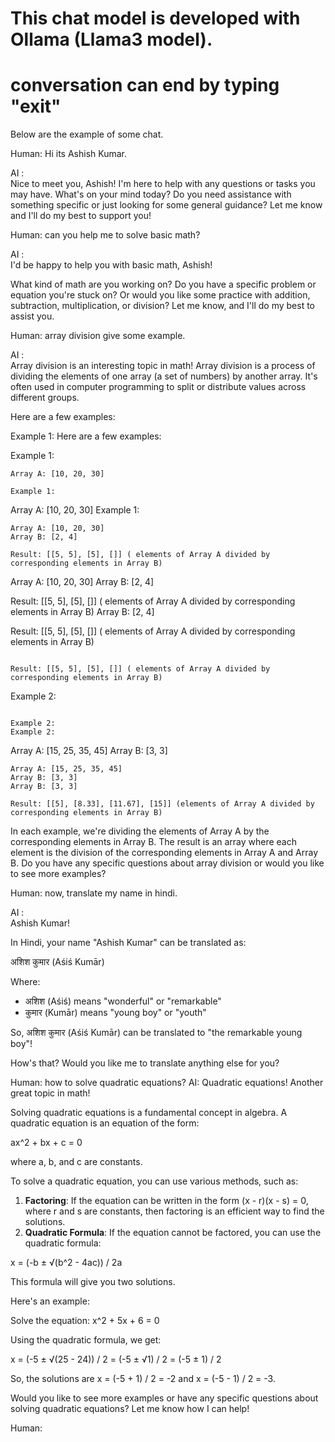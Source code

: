 # This chat model is developed with Ollama (Llama3 model).

# conversation can end by typing "exit"

Below are the example of some chat.

Human: 
Hi its Ashish Kumar.

AI :  
Nice to meet you, Ashish! I'm here to help with any questions or tasks you may have. What's on your mind      today? Do you need assistance with something specific or just looking for some general guidance? Let me know and I'll do my best to support you!

Human: 
can you help me to solve basic math?  

AI :  
I'd be happy to help you with basic math, Ashish!

What kind of math are you working on? Do you have a specific problem or equation you're stuck on? Or would you like some practice with addition, subtraction, multiplication, or division?
Let me know, and I'll do my best to assist you.

Human: 
array division give some example.

AI :  
Array division is an interesting topic in math!
Array division is a process of dividing the elements of one array (a set of numbers) by another array. It's often used in computer programming to split or distribute values across different groups.

Here are a few examples:

Example 1:
Here are a few examples:

Example 1:
```
Array A: [10, 20, 30]

Example 1:
```
Array A: [10, 20, 30]
Example 1:
```
Array A: [10, 20, 30]
Array B: [2, 4]

Result: [[5, 5], [5], []] ( elements of Array A divided by corresponding elements in Array B)
```
Array A: [10, 20, 30]
Array B: [2, 4]

Result: [[5, 5], [5], []] ( elements of Array A divided by corresponding elements in Array B)
Array B: [2, 4]

Result: [[5, 5], [5], []] ( elements of Array A divided by corresponding elements in Array B)
```

Result: [[5, 5], [5], []] ( elements of Array A divided by corresponding elements in Array B)
```

Example 2:
```

Example 2:
Example 2:
```
Array A: [15, 25, 35, 45]
Array B: [3, 3]
```
Array A: [15, 25, 35, 45]
Array B: [3, 3]
Array B: [3, 3]

Result: [[5], [8.33], [11.67], [15]] (elements of Array A divided by corresponding elements in Array B)
```

In each example, we're dividing the elements of Array A by the corresponding elements in Array B. The result is an array where each element is the division of the corresponding elements in Array A and Array B.
Do you have any specific questions about array division or would you like to see more examples?

Human: 
now, translate my name in hindi.

AI :  
Ashish Kumar!

In Hindi, your name "Ashish Kumar" can be translated as:

अशिश कुमार (Aśiś Kumār)

Where:

* अशिश (Aśiś) means "wonderful" or "remarkable"
* कुमार (Kumār) means "young boy" or "youth"

So, अशिश कुमार (Aśiś Kumār) can be translated to "the remarkable young boy"!

How's that? Would you like me to translate anything else for you?

Human: 
how to solve quadratic equations?
AI: 
Quadratic equations! Another great topic in math!

Solving quadratic equations is a fundamental concept in algebra. A quadratic equation is an equation of the form:

ax^2 + bx + c = 0

where a, b, and c are constants.

To solve a quadratic equation, you can use various methods, such as:

1. **Factoring**: If the equation can be written in the form (x - r)(x - s) = 0, where r and s are constants, then factoring is an efficient way to find the solutions.
2. **Quadratic Formula**: If the equation cannot be factored, you can use the quadratic formula:

x = (-b ± √(b^2 - 4ac)) / 2a

This formula will give you two solutions.

Here's an example:

Solve the equation: x^2 + 5x + 6 = 0

Using the quadratic formula, we get:

x = (-5 ± √(25 - 24)) / 2
= (-5 ± √1) / 2
= (-5 ± 1) / 2

So, the solutions are x = (-5 + 1) / 2 = -2 and x = (-5 - 1) / 2 = -3.

Would you like to see more examples or have any specific questions about solving quadratic equations?
Let me know how I can help!

Human:

